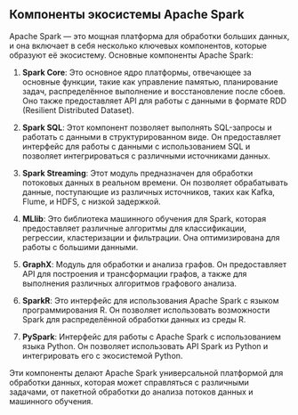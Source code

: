 ## Компоненты экосистемы Apache Spark

Apache Spark — это мощная платформа для обработки больших данных, и она включает в себя несколько ключевых компонентов, которые образуют её экосистему. Основные компоненты Apache Spark:

1. **Spark Core**: Это основное ядро платформы, отвечающее за основные функции, такие как управление памятью, планирование задач, распределённое выполнение и восстановление после сбоев. Оно также предоставляет API для работы с данными в формате RDD (Resilient Distributed Dataset).

2. **Spark SQL**: Этот компонент позволяет выполнять SQL-запросы и работать с данными в структурированном виде. Он предоставляет интерфейс для работы с данными с использованием SQL и позволяет интегрироваться с различными источниками данных.

3. **Spark Streaming**: Этот модуль предназначен для обработки потоковых данных в реальном времени. Он позволяет обрабатывать данные, поступающие из различных источников, таких как Kafka, Flume, и HDFS, с низкой задержкой.

4. **MLlib**: Это библиотека машинного обучения для Spark, которая предоставляет различные алгоритмы для классификации, регрессии, кластеризации и фильтрации. Она оптимизирована для работы с большими данными.

5. **GraphX**: Модуль для обработки и анализа графов. Он предоставляет API для построения и трансформации графов, а также для выполнения различных алгоритмов графового анализа.

6. **SparkR**: Это интерфейс для использования Apache Spark с языком программирования R. Он позволяет использовать возможности Spark для распределённой обработки данных из среды R.

7. **PySpark**: Интерфейс для работы с Apache Spark с использованием языка Python. Он позволяет использовать API Spark из Python и интегрировать его с экосистемой Python.

Эти компоненты делают Apache Spark универсальной платформой для обработки данных, которая может справляться с различными задачами, от пакетной обработки до анализа потоков данных и машинного обучения.